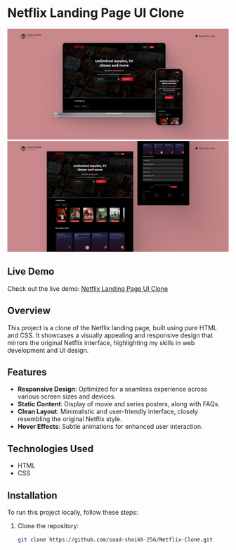 # Netflix Landing Page UI Clone

![Netflix Clone](https://github.com/saad-shaikh-256/Netflix-Landing-Page-Clone/blob/main/Assets/Github-Cover/Full%20Cover.jpg) 
![Netflix Clone](https://github.com/saad-shaikh-256/Netflix-Landing-Page-Clone/blob/main/Assets/Github-Cover/Full%20Cover-1.jpg) 

## Live Demo

Check out the live demo: [Netflix Landing Page UI Clone](https://stream-net-flix-404.netlify.app/)

## Overview

This project is a clone of the Netflix landing page, built using pure HTML and CSS. It showcases a visually appealing and responsive design that mirrors the original Netflix interface, highlighting my skills in web development and UI design.

## Features

- **Responsive Design**: Optimized for a seamless experience across various screen sizes and devices.
- **Static Content**: Display of movie and series posters, along with FAQs.
- **Clean Layout**: Minimalistic and user-friendly interface, closely resembling the original Netflix style.
- **Hover Effects**: Subtle animations for enhanced user interaction.

## Technologies Used

- HTML
- CSS

## Installation

To run this project locally, follow these steps:

1. Clone the repository:
   ```bash
   git clone https://github.com/saad-shaikh-256/Netflix-Clone.git
